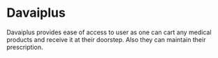 # Davaiplus
Davaiplus provides ease of access to user as one can cart any medical products and receive it at their doorstep. Also they can maintain their prescription.
